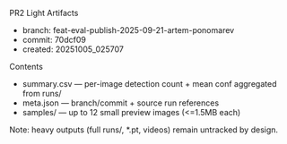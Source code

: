 PR2 Light Artifacts
- branch: feat-eval-publish-2025-09-21-artem-ponomarev
- commit: 70dcf09
- created: 20251005_025707

Contents
- summary.csv — per-image detection count + mean conf aggregated from runs/
- meta.json   — branch/commit + source run references
- samples/    — up to 12 small preview images (<=1.5MB each)

Note: heavy outputs (full runs/, *.pt, videos) remain untracked by design.
